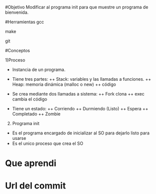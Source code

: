 #Objetivo
Modificar al programa init para que muestre un programa de bienvenida.

#Herramientas
gcc

make

git

#Conceptos

1)Proceso
+ Instancia de un programa.
+ Tiene tres partes:
++ Stack: variables y las llamadas a funciones.
++ Heap: memoria dinámica (malloc o new)
++ código

+ Se crea mediante dos llamadas a sistema:
++ Fork clona
++ exec cambia el código

+ Tiene un estado:
++ Corriendo
++ Durmiendo (Listo)
++ Espera
++ Completado
++ Zombie

2) Programa init
+ Es el programa encargado de inicializar al SO para dejarlo listo para usarse
+ Es el unico proceso que crea el SO

# Que aprendi

# Url del commit
